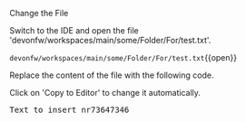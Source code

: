 Change the File


Switch to the IDE and open the file 'devonfw/workspaces/main/some/Folder/For/test.txt'.

`devonfw/workspaces/main/some/Folder/For/test.txt`{{open}}




Replace the content of the file with the following code.


Click on 'Copy to Editor' to change it automatically.

<pre class="file" data-filename="devonfw/workspaces/main/some/Folder/For/test.txt" data-target="replace" data-marker="">
Text to insert nr73647346</pre>

